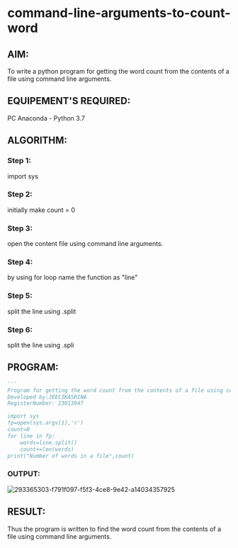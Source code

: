 # command-line-arguments-to-count-word
## AIM:
To write a python program for getting the word count from the contents of a file using command line arguments.
## EQUIPEMENT'S REQUIRED: 
PC
Anaconda - Python 3.7
## ALGORITHM: 
### Step 1:
import sys
### Step 2: 
 initially make count = 0
### Step 3: 
open the content file using command line arguments.
### Step 4:  
by using for loop name the function as "line"
### Step 5: 
split the line using .split
### Step 6: 
split the line using .spli
## PROGRAM:
```python
'''
Program for getting the word count from the contents of a file using command line arguments
Developed by:JEECIKASRINA
RegisterNumber: 23013947

import sys
fp=open(sys.argv[1],'r')
count=0
for line in fp:
    words=line.split()
    count+=len(words)
print("Number of words in a file",count)
```
### OUTPUT:
![293365303-f791f097-f5f3-4ce8-9e42-a14034357925](https://github.com/Jeecikasrina23013947/command-line-arguments-to-count-word/assets/148515300/b5054fa6-965e-4275-8042-92404e50cb09)

## RESULT:
Thus the program is written to find the word count from the contents of a file using command line arguments.
